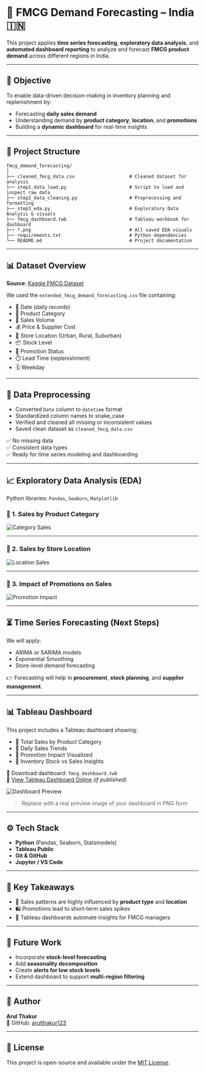 # 🛒 FMCG Demand Forecasting – India 🇮🇳

This project applies **time series forecasting**, **exploratory data analysis**, and **automated dashboard reporting** to analyze and forecast **FMCG product demand** across different regions in India.

---

## 📌 Objective

To enable data-driven decision-making in inventory planning and replenishment by:
- Forecasting **daily sales demand**
- Understanding demand by **product category**, **location**, and **promotions**
- Building a **dynamic dashboard** for real-time insights

---

## 📁 Project Structure

```
fmcg_demand_forecasting/
│
├── cleaned_fmcg_data.csv                    # Cleaned dataset for analysis
├── step1_data_load.py                       # Script to load and inspect raw data
├── step2_data_cleaning.py                   # Preprocessing and formatting
├── step3_eda.py                             # Exploratory Data Analysis & visuals
├── fmcg_dashboard.twb                       # Tableau workbook for dashboard
├── *.png                                    # All saved EDA visuals
├── requirements.txt                         # Python dependencies
└── README.md                                # Project documentation
```

---

## 📊 Dataset Overview

**Source**: [Kaggle FMCG Dataset](https://www.kaggle.com/datasets/krishanukalita/fmcg-sales-demand-forecasting-and-optimization)

We used the `extended_fmcg_demand_forecasting.csv` file containing:
- 📆 Date (daily records)
- 🧴 Product Category
- 🧮 Sales Volume
- 💰 Price & Supplier Cost
- 📍 Store Location (Urban, Rural, Suburban)
- 📦 Stock Level
- 📢 Promotion Status
- ⏱️ Lead Time (replenishment)
- 🗓️ Weekday

---

## 🧼 Data Preprocessing

- Converted `Date` column to `datetime` format
- Standardized column names to snake_case
- Verified and cleaned all missing or inconsistent values
- Saved clean dataset as `cleaned_fmcg_data.csv`

✅ No missing data  
✅ Consistent data types  
✅ Ready for time series modeling and dashboarding

---

## 📈 Exploratory Data Analysis (EDA)

Python libraries: `Pandas`, `Seaborn`, `Matplotlib`

### 🔹 1. Sales by Product Category

![Category Sales](category_sales.png)

---

### 🔹 2. Sales by Store Location

![Location Sales](location_sales.png)

---

### 🔹 3. Impact of Promotions on Sales

![Promotion Impact](promotion_sales.png)

---

## ⏳ Time Series Forecasting (Next Steps)

We will apply:
- ARIMA or SARIMA models
- Exponential Smoothing
- Store-level demand forecasting

👉 Forecasting will help in **procurement**, **stock planning**, and **supplier management**.

---

## 📊 Tableau Dashboard

This project includes a Tableau dashboard showing:

- 🔹 Total Sales by Product Category
- 🔹 Daily Sales Trends
- 🔹 Promotion Impact Visualized
- 🔹 Inventory Stock vs Sales Insights

📁 Download dashboard: `fmcg_dashboard.twb`  
🔗 [View Tableau Dashboard Online](https://public.tableau.com/views/your-dashboard-link-here) *(if published)*

![Dashboard Preview](fmcg_dashboard_preview.png)

> Replace with a real preview image of your dashboard in PNG form

---

## ⚙️ Tech Stack

- **Python** (Pandas, Seaborn, Statsmodels)
- **Tableau Public**
- **Git & GitHub**
- **Jupyter / VS Code**

---

## 📌 Key Takeaways

- 🧠 Sales patterns are highly influenced by **product type** and **location**
- 🛍️ Promotions lead to short-term sales spikes
- 🧾 Tableau dashboards automate insights for FMCG managers

---

## 🧠 Future Work

- Incorporate **stock-level forecasting**
- Add **seasonality decomposition**
- Create **alerts for low stock levels**
- Extend dashboard to support **multi-region filtering**

---

## 👤 Author

**Arul Thakur**  
🔗 GitHub: [arulthakur123](https://github.com/arulthakur123)

---

## 📜 License

This project is open-source and available under the [MIT License](LICENSE).
